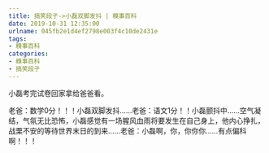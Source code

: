 ```yaml
---
title: 搞笑段子->小磊双脚发抖 | 糗事百科
date: 2019-10-31 12:35:00
urlname: 045fb2e1d4ef2798e003f4c10de2431e
tags: 
- 糗事百科
categories:
- 糗事百科
- 搞笑段子
---
```

小磊考完试卷回家拿给爸爸看。

老爸：数学0分！！！小磊双脚发抖……老爸：语文1分！！小磊颤抖中……空气凝结，气氛无比恐怖，小磊感觉有一场腥风血雨将要发生在自己身上，他内心挣扎，战栗不安的等待世界末日的到来……老爸：小磊啊，你，你你你……有点偏科啊！！！


